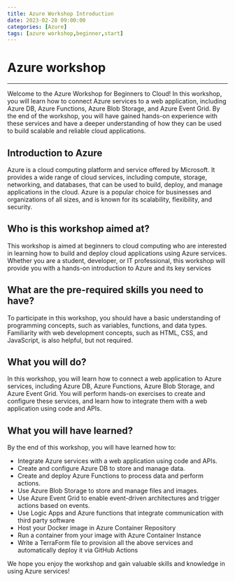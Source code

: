 ```yaml
---
title: Azure Workshop Introduction
date: 2023-02-28 09:00:00
categories: [Azure]
tags: [azure workshop,beginner,start]
---
```


# Azure workshop
---

Welcome to the Azure Workshop for Beginners to Cloud! In this workshop, you will learn how to connect Azure services to a web application, including Azure DB, Azure Functions, Azure Blob Storage, and Azure Event Grid. By the end of the workshop, you will have gained hands-on experience with these services and have a deeper understanding of how they can be used to build scalable and reliable cloud applications.


## Introduction to Azure

Azure is a cloud computing platform and service offered by Microsoft. It provides a wide range of cloud services, including compute, storage, networking, and databases, that can be used to build, deploy, and manage applications in the cloud. Azure is a popular choice for businesses and organizations of all sizes, and is known for its scalability, flexibility, and security.

## Who is this workshop aimed at?

This workshop is aimed at beginners to cloud computing who are interested in learning how to build and deploy cloud applications using Azure services. Whether you are a student, developer, or IT professional, this workshop will provide you with a hands-on introduction to Azure and its key services

## What are the pre-required skills you need to have?

To participate in this workshop, you should have a basic understanding of programming concepts, such as variables, functions, and data types. Familiarity with web development concepts, such as HTML, CSS, and JavaScript, is also helpful, but not required.

## What you will do?

In this workshop, you will learn how to connect a web application to Azure services, including Azure DB, Azure Functions, Azure Blob Storage, and Azure Event Grid. You will perform hands-on exercises to create and configure these services, and learn how to integrate them with a web application using code and APIs.

## What you will have learned?

By the end of this workshop, you will have learned how to:

* Integrate Azure services with a web application using code and APIs.
* Create and configure Azure DB to store and manage data.
* Create and deploy Azure Functions to process data and perform actions.
* Use Azure Blob Storage to store and manage files and images.
* Use Azure Event Grid to enable event-driven architectures and trigger actions based on events.
* Use Logic Apps and Azure functions that integrate communication with third party software
* Host your Docker image in Azure Container Repository
* Run a container from your image with Azure Container Instance
* Write a TerraForm file to provision all the above services and automatically deploy it via GitHub Actions

We hope you enjoy the workshop and gain valuable skills and knowledge in using Azure services!